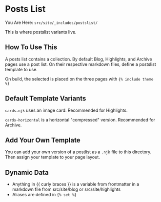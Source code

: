 # Posts List

You Are Here: `src/site/_includes/postslist/`

This is where postslist variants live.

## How To Use This

A posts list contains a collection. By default Blog, Highlights, and Archive pages use a post list. On their respective markdown files, define a postslist template to use.

On build, the selected is placed on the three pages with `{% include theme %}`

## Default Template Variants

`cards.njk` uses an image card. Recommended for Highlights.

`cards-horizontal` is a horizontal "compressed" version. Recommended for Archive.

## Add Your Own Template

You can add your own version of a postlist as a `.njk` file to this directory. Then assign your template to your page layout.

## Dynamic Data

- Anything in {{ curly braces }} is a variable from frontmatter in a markdown file from src/site/blog or src/site/highlights
- Aliases are defined in `{% set %}`
